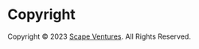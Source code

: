 # Copyright

Copyright &copy; 2023 [Scape Ventures](https://www.scape.ventures/ "Scape Ventures website"). All Rights Reserved.